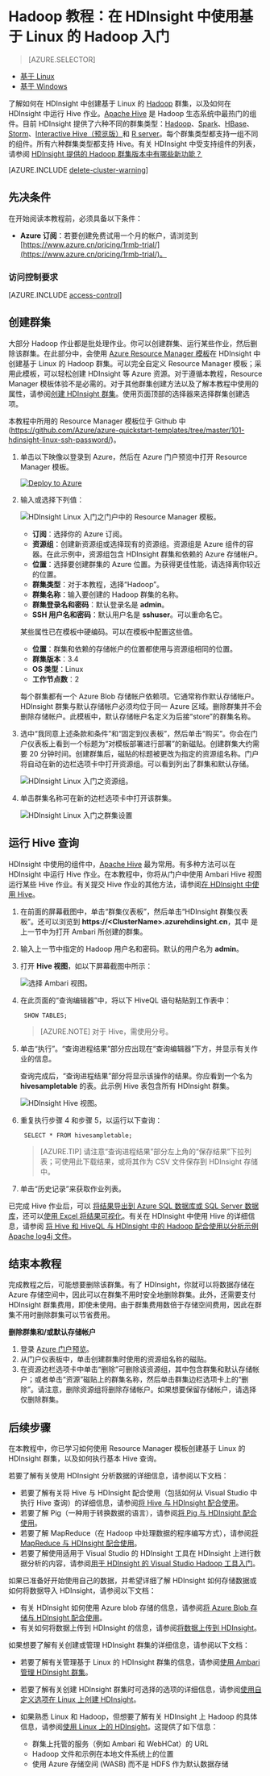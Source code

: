 <!-- not suitable for Mooncake -->

<properties
    pageTitle="Linux 教程：Hadoop 和 Hive 入门 | Azure"
    description="遵循本 Linux 教程开始使用 HDInsight 中的 Hadoop。了解如何设置 Linux 群集，以及如何使用 Hive 查询数据。"
    services="hdinsight"
    documentationcenter=""
    author="mumian"
    manager="jhubbard"
    editor="cgronlun"
    tags="azure-portal" />
<tags 
    ms.assetid="6a12ed4c-9d49-4990-abf5-0a79fdfca459"
    ms.service="hdinsight"
    ms.devlang="na"
    ms.topic="hero-article"
    ms.tgt_pltfrm="na"
    ms.workload="big-data"
    ms.date="12/16/2016"
    wacn.date="02/06/2017"
    ms.author="jgao" />

# Hadoop 教程：在 HDInsight 中使用基于 Linux 的 Hadoop 入门
> [AZURE.SELECTOR]
- [基于 Linux](/documentation/articles/hdinsight-hadoop-linux-tutorial-get-started/)
- [基于 Windows](/documentation/articles/hdinsight-hadoop-tutorial-get-started-windows/)

了解如何在 HDInsight 中创建基于 Linux 的 [Hadoop](http://hadoop.apache.org/) 群集，以及如何在 HDInsight 中运行 Hive 作业。[Apache Hive](https://hive.apache.org/) 是 Hadoop 生态系统中最热门的组件。目前 HDInsight 提供了六种不同的群集类型：[Hadoop](/documentation/articles/hdinsight-hadoop-introduction/)、[Spark](/documentation/articles/hdinsight-apache-spark-overview/)、[HBase](/documentation/articles/hdinsight-hbase-overview/)、[Storm](/documentation/articles/hdinsight-storm-overview/)、[Interactive Hive（预览版）](/documentation/articles/hdinsight-hadoop-use-interactive-hive/)和 [R server](/documentation/articles/hdinsight-hadoop-r-server-overview/)。每个群集类型都支持一组不同的组件。所有六种群集类型都支持 Hive。有关 HDInsight 中受支持组件的列表，请参阅 [HDInsight 提供的 Hadoop 群集版本中有哪些新功能？](/documentation/articles/hdinsight-component-versioning/)

[AZURE.INCLUDE [delete-cluster-warning](../../includes/hdinsight-delete-cluster-warning.md)]

## 先决条件
在开始阅读本教程前，必须具备以下条件：

* **Azure 订阅**：若要创建免费试用一个月的帐户，请浏览到 [https://www.azure.cn/pricing/1rmb-trial/](https://www.azure.cn/pricing/1rmb-trial/)。

### 访问控制要求
[AZURE.INCLUDE [access-control](../../includes/hdinsight-access-control-requirements.md)]

## <a name="create-cluster"></a> 创建群集

大部分 Hadoop 作业都是批处理作业。你可以创建群集、运行某些作业，然后删除该群集。在此部分中，会使用 [Azure Resource Manager 模板](/documentation/articles/resource-group-template-deploy/)在 HDInsight 中创建基于 Linux 的 Hadoop 群集。可以完全自定义 Resource Manager 模板；采用此模板，可以轻松创建 HDInsight 等 Azure 资源。对于遵循本教程，Resource Manager 模板体验不是必需的。对于其他群集创建方法以及了解本教程中使用的属性，请参阅[创建 HDInsight 群集](/documentation/articles/hdinsight-hadoop-provision-linux-clusters/)。使用页面顶部的选择器来选择群集创建选项。

本教程中所用的 Resource Manager 模板位于 Github 中 (https://github.com/Azure/azure-quickstart-templates/tree/master/101-hdinsight-linux-ssh-password/)。

1. 单击以下映像以登录到 Azure，然后在 Azure 门户预览中打开 Resource Manager 模板。
   
    <a href="https://portal.azure.cn/#create/Microsoft.Template/uri/https%3A%2F%2Fraw.githubusercontent.com%2FAzure%2Fazure-quickstart-templates%2Fmaster%2F101-hdinsight-linux-ssh-password%2Fazuredeploy.json" target="_blank"><img src="./media/hdinsight-hadoop-linux-tutorial-get-started/deploy-to-azure.png" alt="Deploy to Azure"></a>
2. 输入或选择下列值：
   
    ![HDInsight Linux 入门之门户中的 Resource Manager 模板](./media/hdinsight-hadoop-linux-tutorial-get-started/hdinsight-linux-get-started-arm-template-on-portal.png)。
   
    * **订阅**：选择你的 Azure 订阅。
    * **资源组**：创建新资源组或选择现有的资源组。资源组是 Azure 组件的容器。在此示例中，资源组包含 HDInsight 群集和依赖的 Azure 存储帐户。
    * **位置**：选择要创建群集的 Azure 位置。为获得更佳性能，请选择离你较近的位置。
    * **群集类型**：对于本教程，选择“Hadoop”。
    * **群集名称**：输入要创建的 Hadoop 群集的名称。
    * **群集登录名和密码**：默认登录名是 **admin**。
    * **SSH 用户名和密码**：默认用户名是 **sshuser**。可以重命名它。
     
    某些属性已在模板中硬编码。可以在模板中配置这些值。

    * **位置**：群集和依赖的存储帐户的位置都使用与资源组相同的位置。
    * **群集版本**：3.4
    * **OS 类型**：Linux
    * **工作节点数**：2

     每个群集都有一个 Azure Blob 存储帐户依赖项。它通常称作默认存储帐户。HDInsight 群集与默认存储帐户必须均位于同一 Azure 区域。删除群集并不会删除存储帐户。此模板中，默认存储帐户名定义为后接“store”的群集名称。

3. 选中“我同意上述条款和条件”和“固定到仪表板”，然后单击“购买”。你会在门户仪表板上看到一个标题为“对模板部署进行部署”的新磁贴。创建群集大约需要 20 分钟时间。创建群集后，磁贴的标题被更改为指定的资源组名称。门户将自动在新的边栏选项卡中打开资源组。可以看到列出了群集和默认存储。
   
    ![HDInsight Linux 入门之资源组](./media/hdinsight-hadoop-linux-tutorial-get-started/hdinsight-linux-get-started-resource-group.png)。

4. 单击群集名称可在新的边栏选项卡中打开该群集。

    ![HDInsight Linux 入门之群集设置](./media/hdinsight-hadoop-linux-tutorial-get-started/hdinsight-linux-get-started-cluster-settings.png)  



## 运行 Hive 查询
HDInsight 中使用的组件中，[Apache Hive](/documentation/articles/hdinsight-use-hive/) 最为常用。有多种方法可以在 HDInsight 中运行 Hive 作业。在本教程中，你将从门户中使用 Ambari Hive 视图运行某些 Hive 作业。有关提交 Hive 作业的其他方法，请参阅[在 HDInsight 中使用 Hive](/documentation/articles/hdinsight-use-hive/)。

1. 在前面的屏幕截图中，单击“群集仪表板”，然后单击“HDInsight 群集仪表板”。还可以浏览到 **https://&lt;ClusterName>.azurehdinsight.cn**，其中 <ClusterName> 是上一节中为打开 Ambari 所创建的群集。
2. 输入上一节中指定的 Hadoop 用户名和密码。默认的用户名为 **admin**。
3. 打开 **Hive 视图**，如以下屏幕截图中所示：
   
    ![选择 Ambari 视图](./media/hdinsight-hadoop-linux-tutorial-get-started/selecthiveview.png)。
4. 在此页面的“查询编辑器”中，将以下 HiveQL 语句粘贴到工作表中：
   
        SHOW TABLES;
   
    > [AZURE.NOTE]
    对于 Hive，需使用分号。
    > 
    > 
5. 单击“执行”。“查询进程结果”部分应出现在“查询编辑器”下方，并显示有关作业的信息。
   
    查询完成后，“查询进程结果”部分将显示该操作的结果。你应看到一个名为 **hivesampletable** 的表。此示例 Hive 表包含所有 HDInsight 群集。
   
    ![HDInsight Hive 视图](./media/hdinsight-hadoop-linux-tutorial-get-started/hiveview.png)。
6. 重复执行步骤 4 和步骤 5，以运行以下查询：
   
        SELECT * FROM hivesampletable;
   
    > [AZURE.TIP]
    请注意“查询进程结果”部分左上角的“保存结果”下拉列表；可使用此下载结果，或将其作为 CSV 文件保存到 HDInsight 存储中。
    > 
    > 
7. 单击“历史记录”来获取作业列表。

已完成 Hive 作业后，可以 [将结果导出到 Azure SQL 数据库或 SQL Server 数据库](/documentation/articles/hdinsight-use-sqoop/)，还可以[使用 Excel 将结果可视化](/documentation/articles/hdinsight-connect-excel-power-query/)。有关在 HDInsight 中使用 Hive 的详细信息，请参阅 [将 Hive 和 HiveQL 与 HDInsight 中的 Hadoop 配合使用以分析示例 Apache log4j 文件](/documentation/articles/hdinsight-use-hive/)。

## 结束本教程
完成教程之后，可能想要删除该群集。有了 HDInsight，你就可以将数据存储在 Azure 存储空间中，因此可以在群集不用时安全地删除群集。此外，还需要支付 HDInsight 群集费用，即使未使用。由于群集费用数倍于存储空间费用，因此在群集不用时删除群集可以节省费用。

**删除群集和/或默认存储帐户**

1. 登录 [Azure 门户预览](https://portal.azure.cn)。
2. 从门户仪表板中，单击创建群集时使用的资源组名称的磁贴。
3. 在资源边栏选项卡中单击“删除”可删除该资源组，其中包含群集和默认存储帐户；或者单击“资源”磁贴上的群集名称，然后单击群集边栏选项卡上的“删除”。请注意，删除资源组将删除存储帐户。如果想要保留存储帐户，请选择仅删除群集。

## 后续步骤
在本教程中，你已学习如何使用 Resource Manager 模板创建基于 Linux 的 HDInsight 群集，以及如何执行基本 Hive 查询。

若要了解有关使用 HDInsight 分析数据的详细信息，请参阅以下文档：

* 若要了解有关将 Hive 与 HDInsight 配合使用（包括如何从 Visual Studio 中执行 Hive 查询）的详细信息，请参阅[将 Hive 与 HDInsight 配合使用][hdinsight-use-hive]。
* 若要了解 Pig（一种用于转换数据的语言），请参阅[将 Pig 与 HDInsight 配合使用][hdinsight-use-pig]。
* 若要了解 MapReduce（在 Hadoop 中处理数据的程序编写方式），请参阅[将 MapReduce 与 HDInsight 配合使用][hdinsight-use-mapreduce]。
* 若要了解使用适用于 Visual Studio 的 HDInsight 工具在 HDInsight 上进行数据分析的内容，请参阅[用于 HDInsight 的 Visual Studio Hadoop 工具入门](/documentation/articles/hdinsight-hadoop-visual-studio-tools-get-started/)。

如果已准备好开始使用自己的数据，并希望详细了解 HDInsight 如何存储数据或如何将数据导入 HDInsight，请参阅以下文档：

* 有关 HDInsight 如何使用 Azure blob 存储的信息，请参阅[将 Azure Blob 存储与 HDInsight 配合使用](/documentation/articles/hdinsight-hadoop-use-blob-storage/)。
* 有关如何将数据上传到 HDInsight 的信息，请参阅[将数据上传到 HDInsight][hdinsight-upload-data]。

如果想要了解有关创建或管理 HDInsight 群集的详细信息，请参阅以下文档：

* 若要了解有关管理基于 Linux 的 HDInsight 群集的信息，请参阅[使用 Ambari 管理 HDInsight 群集](/documentation/articles/hdinsight-hadoop-manage-ambari/)。
* 若要了解有关创建 HDInsight 群集时可选择的选项的详细信息，请参阅[使用自定义选项在 Linux 上创建 HDInsight](/documentation/articles/hdinsight-hadoop-provision-linux-clusters/)。
* 如果熟悉 Linux 和 Hadoop，但想要了解有关 HDInsight 上 Hadoop 的具体信息，请参阅[使用 Linux 上的 HDInsight](/documentation/articles/hdinsight-hadoop-linux-information/)。这提供了如下信息：
  
    * 群集上托管的服务（例如 Ambari 和 WebHCat）的 URL
    * Hadoop 文件和示例在本地文件系统上的位置
    * 使用 Azure 存储空间 (WASB) 而不是 HDFS 作为默认数据存储

[1]: /documentation/articles/hdinsight-hadoop-visual-studio-tools-get-started/

[hdinsight-provision]: /documentation/articles/hdinsight-hadoop-provision-linux-clusters/
[hdinsight-admin-powershell]: /documentation/articles/hdinsight-administer-use-powershell/
[hdinsight-upload-data]: /documentation/articles/hdinsight-upload-data/
[hdinsight-use-mapreduce]: /documentation/articles/hdinsight-use-mapreduce/
[hdinsight-use-hive]: /documentation/articles/hdinsight-use-hive/
[hdinsight-use-pig]: /documentation/articles/hdinsight-use-pig/

[powershell-download]: http://go.microsoft.com/fwlink/p/?linkid=320376&clcid=0x409
[powershell-install-configure]: https://docs.microsoft.com/powershell/azureps-cmdlets-docs
[powershell-open]: https://docs.microsoft.com/powershell/azureps-cmdlets-docs#Install

[img-hdi-dashboard]: ./media/hdinsight-hadoop-tutorial-get-started-windows/HDI.dashboard.png
[img-hdi-dashboard-query-select]: ./media/hdinsight-hadoop-tutorial-get-started-windows/HDI.dashboard.query.select.png
[img-hdi-dashboard-query-select-result]: ./media/hdinsight-hadoop-tutorial-get-started-windows/HDI.dashboard.query.select.result.png
[img-hdi-dashboard-query-select-result-output]: ./media/hdinsight-hadoop-tutorial-get-started-windows/HDI.dashboard.query.select.result.output.png
[img-hdi-dashboard-query-browse-output]: ./media/hdinsight-hadoop-tutorial-get-started-windows/HDI.dashboard.query.browse.output.png
[image-hdi-clusterstatus]: ./media/hdinsight-hadoop-tutorial-get-started-windows/HDI.ClusterStatus.png
[image-hdi-gettingstarted-powerquery-importdata]: ./media/hdinsight-hadoop-tutorial-get-started-windows/HDI.GettingStarted.PowerQuery.ImportData.png
[image-hdi-gettingstarted-powerquery-importdata2]: ./media/hdinsight-hadoop-tutorial-get-started-windows/HDI.GettingStarted.PowerQuery.ImportData2.png

<!---HONumber=Mooncake_0103_2017-->